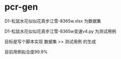 # pcr-gen
D1-松鼠水花似似花真步江雪-8365w.xlsx 为数据集

D1-松鼠水花似似花真步江雪-8365w变速v4.py 为测试用例

目标是写个脚本实现 数据集 >> 测试用例 的生成

目前用例拟合度99.9%

